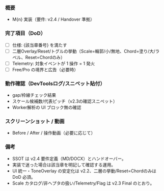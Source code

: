 ### 概要
- M{n} 実装（要件: v2.4 / Handover 準拠）

### 完了項目（DoD）
- [ ] 仕様: {該当章番号} を満たす
- [ ] 二層Overlay/Reset/トグルの挙動（Scale=輪郭/小/無地、Chord=塗り/大/ラベル、Reset=Chordのみ）
- [ ] Telemetry: 対象イベントが 1 操作 = 1 発火
- [ ] Free/Pro の境界と広告（必要時）

### 動作確認（DevToolsログ/スニペット貼付）
- gap/枠線チェック結果
- スケール候補数/代表ピッチ（v2.3の確認スニペット）
- Worker解析の UI ブロック無の確認

### スクリーンショット / 動画
- Before / After / 操作動画（必要に応じて）

### 備考
- SSOT は v2.4 要件定義（MD/DOCX）とハンドオーバー。
- 実装で迷った場合は該当章を明記して確認する運用。
- UI 統一・ToneOverlay の安定化は v2.2、二層の挙動/Reset=Chordのみは DoD 必須。
- Scale カタログ/非ヘプタの扱い/Telemetry/Flag は v2.3 Final のとおり。








